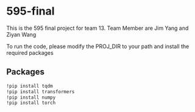 # 595-final
This is the 595 final project for team 13. Team Member are Jim Yang and Ziyan Wang

To run the code, please modify the PROJ_DIR to your path and install the required packages

## Packages

```sh
!pip install tqdm
!pip install transformers
!pip install numpy
!pip install torch
```